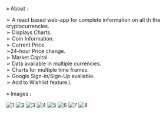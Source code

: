 » About :

➢ A react based web-app for complete information on all th the cryptocurrencies.\
➢ Displays Charts.\
➢ Coin Information.\
➢ Current Price.\
➢24-hour Price change.\
➢ Market Capital.\
➢ Data available in multiple currencies.\
➢ Charts for multiple time frames.\
➢ Google Sign-in/Sign-Up available.\
➢ Add to Wishlist feature.\

» Images :

![1](https://user-images.githubusercontent.com/71341282/156875648-b38d90e9-7d9f-42ca-9154-78ee528fea2a.png)
![2](https://user-images.githubusercontent.com/71341282/156875654-2324f4d9-39cc-495e-bcb5-083e23132e27.png)
![3](https://user-images.githubusercontent.com/71341282/156875657-77a78c17-f2a7-46c8-87cd-59254b51f77e.png)
![4](https://user-images.githubusercontent.com/71341282/156875660-0bfd3068-886a-4531-b35e-511e38c87fac.png)
![5](https://user-images.githubusercontent.com/71341282/156875664-4fd46368-6654-4c5a-af23-67a5c9988145.png)
![6](https://user-images.githubusercontent.com/71341282/156875665-a7770501-3171-41c7-80d9-aba2825df5a4.png)
![7](https://user-images.githubusercontent.com/71341282/156875667-10abc3ea-cc60-49a7-af23-2506b2467b6f.png)
![8](https://user-images.githubusercontent.com/71341282/156875673-b362cc29-fc8e-4563-9b39-f73483549a75.png)
